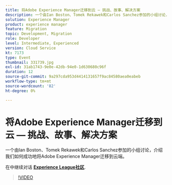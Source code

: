 ```yaml
---
title: 将Adobe Experience Manager迁移到云 — 挑战、故事、解决方案
description: 一个由Ian Boston、Tomek Rekawek和Carlos Sanchez参加的小组讨论，介绍我们如何成功地将Adobe Experience Manager迁移到云端。 此会话作为Adobe Developers Live内容活动的一部分提供。
solution: Experience Manager
product: experience manager
feature: Migration
topic: Development, Migration
role: Developer
level: Intermediate, Experienced
version: Cloud Service
kt: 7173
type: Event
thumbnail: 331739.jpg
exl-id: 31ab1743-9e0e-42db-94e0-1d630680c96f
duration: 12
source-git-commit: 9a297cda953d4414131657f9ac84580aea0eabeb
workflow-type: tm+mt
source-wordcount: '82'
ht-degree: 0%

---
```


# 将Adobe Experience Manager迁移到云 — 挑战、故事、解决方案

一个由Ian Boston、Tomek Rekawek和Carlos Sanchez参加的小组讨论，介绍我们如何成功地将Adobe Experience Manager迁移到云端。

在中继续对话 **[Experience League社区](https://adobe.ly/36Yd3v6)**.

>[!VIDEO](https://video.tv.adobe.com/v/331739/?quality=12&learn=on&hidetitle=true)
